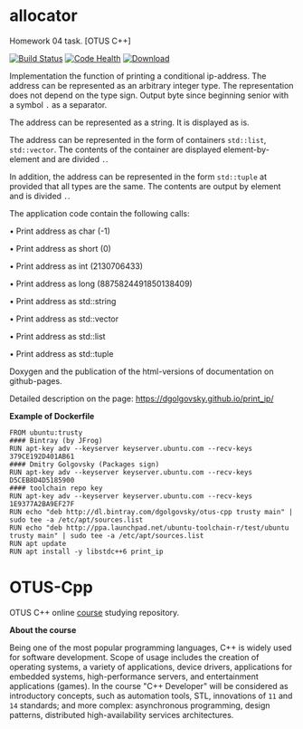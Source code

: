 # allocator
Homework 04 task. [OTUS C++]

[![Build Status](https://travis-ci.org/DGolgovsky/print_ip.svg?branch=master)](https://travis-ci.org/DGolgovsky/print_ip)
[![Code Health](https://landscape.io/github/DGolgovsky/print_ip/master/landscape.svg?style=flat)](https://landscape.io/github/DGolgovsky/print_ip/master)
[ ![Download](https://api.bintray.com/packages/dgolgovsky/otus-cpp/print_ip/images/download.svg) ](https://bintray.com/dgolgovsky/otus-cpp/print_ip/_latestVersion)

Implementation the function of printing a conditional ip-address.
The address can be represented as an arbitrary integer type.
The representation does not depend on the type sign. Output byte since beginning
senior with a symbol `.` as a separator.

The address can be represented as a string. It is displayed as is.

The address can be represented in the form of containers `std::list`, `std::vector`.
The contents of the container are displayed element-by-element and are divided `.`.

In addition, the address can be represented in the form `std::tuple` at provided that all types are the same. The contents are output by element and is divided `.`.

The application code contain the following calls:

• Print address as char (-1)

• Print address as short (0)

• Print address as int (2130706433)

• Print address as long (8875824491850138409)

• Print address as std::string

• Print address as std::vector

• Print address as std::list

• Print address as std::tuple

Doxygen and the publication of the html-versions of documentation on github-pages.

Detailed description on the page:
https://dgolgovsky.github.io/print_ip/

**Example of Dockerfile**

```
FROM ubuntu:trusty
#### Bintray (by JFrog) 
RUN apt-key adv --keyserver keyserver.ubuntu.com --recv-keys 379CE192D401AB61
#### Dmitry Golgovsky (Packages sign) 
RUN apt-key adv --keyserver keyserver.ubuntu.com --recv-keys D5CEB8D4D5185900
#### toolchain repo key
RUN apt-key adv --keyserver keyserver.ubuntu.com --recv-keys 1E9377A2BA9EF27F
RUN echo "deb http://dl.bintray.com/dgolgovsky/otus-cpp trusty main" | sudo tee -a /etc/apt/sources.list
RUN echo "deb http://ppa.launchpad.net/ubuntu-toolchain-r/test/ubuntu trusty main" | sudo tee -a /etc/apt/sources.list
RUN apt update
RUN apt install -y libstdc++6 print_ip
```

# OTUS-Cpp
OTUS C++ online [course](https://otus.ru/lessons/razrabotchik-c++/) studying repository.

**About the course**

Being one of the most popular programming languages, C++ is widely used for software development. Scope of usage includes the creation of operating systems, a variety of applications, device drivers, applications for embedded systems, high-performance servers, and entertainment applications (games).
In the course "C++ Developer" will be considered as introductory concepts, such as automation tools, STL, innovations of `11` and `14` standards; and more complex: asynchronous programming, design patterns, distributed high-availability services architectures.
